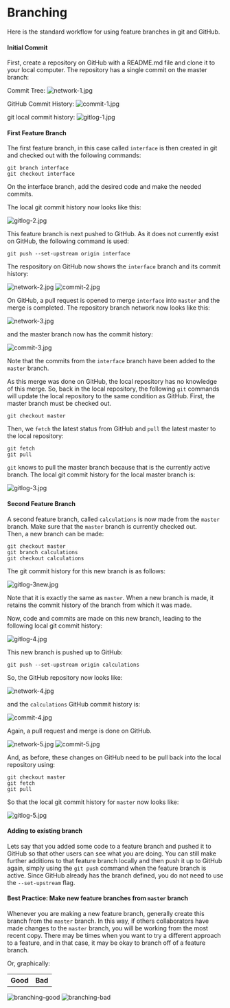 # Branching

Here is the standard workflow for using feature branches in git and GitHub.

#### Initial Commit
First, create a repository on GitHub with a README.md file and clone it to your 
local computer.  The repository has a single commit on the master branch:

Commit Tree:  ![network-1.jpg](branching_files/network-1.JPG)

GitHub Commit History: ![commit-1.jpg](branching_files/commit-1.JPG)

git local commit history:
![gitlog-1.jpg](branching_files/gitlog-1.JPG)


#### First Feature Branch
The first feature branch, in this case called `interface` is then created in 
git and checked out with the following commands:
```
git branch interface
git checkout interface
```
On the interface branch, add the desired code and make the needed commits.

The local git commit history now looks like this:

![gitlog-2.jpg](branching_files/gitlog-2.JPG)

This feature branch is next pushed to GitHub.  As it does not currently exist
on GitHub, the following command is used:
```
git push --set-upstream origin interface
```
The respository on GitHub now shows the `interface` branch and its commit 
history:

![network-2.jpg](branching_files/network-2.JPG)
![commit-2.jpg](branching_files/commit-2.JPG)

On GitHub, a pull request is opened to merge `interface` into `master` and the
merge is completed.  The repository branch network now looks like this:

![network-3.jpg](branching_files/network-3.JPG)

and the master branch now has the commit history:

![commit-3.jpg](branching_files/commit-3.JPG)

Note that the commits from the `interface` branch have been added to the 
`master` branch.

As this merge was done on GitHub, the local repository has no knowledge of this
merge.  So, back in the local repository, the following `git` commands will
update the local repository to the same condition as GitHub.  First, the
master branch must be checked out.
```
git checkout master
```
Then, we `fetch` the latest status from GitHub and `pull` the latest master
to the local repository:
```
git fetch
git pull
```
`git` knows to pull the master branch because that is the currently active
branch.  The local git commit history for the local master branch is:

![gitlog-3.jpg](branching_files/gitlog-3.JPG)

#### Second Feature Branch
A second feature branch, called `calculations` is now made from the `master` 
branch.  Make sure that the `master` branch is currently checked out.  
Then, a new branch can be made:
```
git checkout master
git branch calculations
git checkout calculations
```
The git commit history for this new branch is as follows:

![gitlog-3new.jpg](branching_files/gitlog-3new.JPG)

Note that it is exactly the same as `master`.  When a new branch is made, it
retains the commit history of the branch from which it was made.

Now, code and commits are made on this new branch, leading to the following
local git commit history:

![gitlog-4.jpg](branching_files/gitlog-4.JPG)

This new branch is pushed up to GitHub:
```
git push --set-upstream origin calculations
```

So, the GitHub repository now looks like:

![network-4.jpg](branching_files/network-4.JPG)

and the `calculations` GitHub commit history is:

![commit-4.jpg](branching_files/commit-4.JPG)

Again, a pull request and merge is done on GitHub.

![network-5.jpg](branching_files/network-5.JPG)
![commit-5.jpg](branching_files/commit-5.JPG)

And, as before, these changes on GitHub need to be pull back into the local
repository using:
```
git checkout master
git fetch
git pull
```
So that the local git commit history for `master` now looks like:

![gitlog-5.jpg](branching_files/gitlog-5.JPG)

#### Adding to existing branch
Lets say that you added some code to a feature branch and pushed it to GitHub
so that other users can see what you are doing.  You can still make further
additions to that feature branch locally and then push it up to GitHub again,
simply using the `git push` command when the feature branch is active.  Since
GitHub already has the branch defined, you do not need to use the 
`--set-upstream` flag.

#### Best Practice:  Make new feature branches from `master` branch
Whenever you are making a new feature branch, generally create this branch from
the `master` branch.  In this way, if others collaborators have made changes
to the `master` branch, you will be working from the most recent copy.  There
may be times when you want to try a different approach to a feature, and in
that case, it may be okay to branch off of a feature branch.

Or, graphically:
<table>
<tr>
<th>Good</th>
<th>Bad</th>
</table>

![branching-good](branching_files/branching_good.jpg)
![branching-bad](branching_files/braching_bad.jpg)

